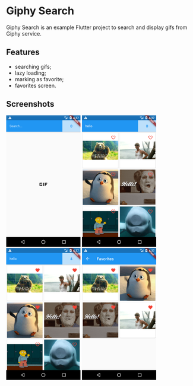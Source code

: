 # Giphy Search

Giphy Search is an example Flutter project to search and display gifs from Giphy service.

## Features
- searching gifs;
- lazy loading;
- marking as favorite;
- favorites screen.

## Screenshots
<img src="./screenshots/screenshot_1.png" alt="Main screen" title="Main screen" width="200"/>
<img src="./screenshots/screenshot_2.png" alt="Searching gifs" title="Searching gifs" width="200"/>
<img src="./screenshots/screenshot_3.png" alt="Marking as favorite" title="Marking as favorite" width="200"/>
<img src="./screenshots/screenshot_4.png" alt="Favorites screen" title="Favorites screen" width="200"/>
